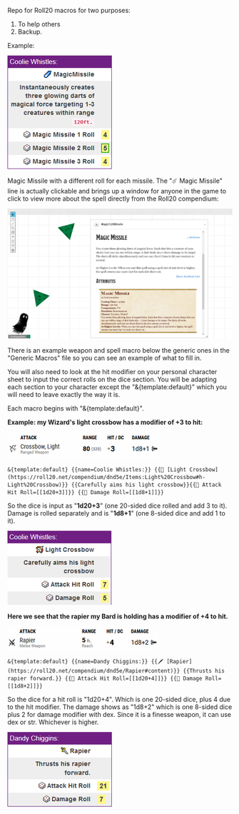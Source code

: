 Repo for Roll20 macros for two purposes:
1. To help others
2. Backup.

Example:

![Magic Missile with 3 different rolls for each missile.](images/macro-example0.jpg)

Magic Missile with a different roll for each missile. The "☄️ Magic Missile" line is actually clickable and brings up a window
for anyone in the game to click to view more about the spell directly from the Roll20 compendium:

![magicmissilecompendium](images/magicmisslelink.jpg)

There is an example weapon and spell macro below the generic ones in the "Generic Macros" file so you can see an example of 
what to fill in. 

You will also need to look at the hit modifier on your personal character sheet to input the correct rolls on the dice section. 
You will be adapting each section to your character except the "&{template:default}" which you will need to leave exactly 
the way it is.

Each macro begins with "&{template:default}".

**Example: my Wizard's light crossbow has a modifier of +3 to hit:**

![lightcrossbowsheet](images/lightcrossbow.jpg)

``&{template:default} {{name=Coolie Whistles:}} {{🏹 [Light Crossbow](https://roll20.net/compendium/dnd5e/Items:Light%20Crossbow#h-Light%20Crossbow)}} {{Carefully aims his light crossbow}}{{🎲 Attack Hit Roll=[[1d20+3]]}} {{🎲 Damage Roll=[[1d8+1]]}}``

So the dice is input as "**1d20+3**" (one 20-sided dice rolled and add 3 to it). Damage is rolled separately and is 
"**1d8+1**" (one 8-sided dice and add 1 to it).

![Light Crossbow attack macro with Hit and Damage built in](images/macro-example1.jpg)

**Here we see that the rapier my Bard is holding has a modifier of +4 to hit.**

![rapiersheet](images/rapiersheet.jpg)

``&{template:default} {{name=Dandy Chiggins:}} {{🗡️ [Rapier](https://roll20.net/compendium/dnd5e/Rapier#content)}} {{Thrusts his rapier forward.}} {{🎲 Attack Hit Roll=[[1d20+4]]}} {{🎲 Damage Roll=[[1d8+2]]}}``

So the dice for a hit roll is "1d20+4". Which is one 20-sided dice, plus 4 due to the hit modifier. The damage 
shows as "1d8+2" which is one 8-sided dice plus 2 for damage modifier with dex. Since it is a finesse weapon, it can 
use dex or str. Whichever is higher.

![rapiermacro](images/rapiermacro.jpg)
